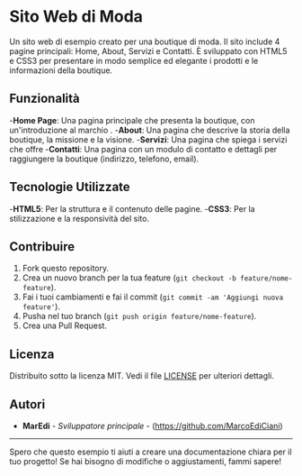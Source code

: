 # Sito Web di Moda
Un sito web di esempio creato per una boutique di moda. Il sito include 4 pagine principali: Home, About, Servizi e Contatti.
È sviluppato con HTML5 e CSS3 per presentare in modo semplice ed elegante i prodotti e le informazioni della boutique.

## Funzionalità
-**Home Page**: Una pagina principale che presenta la boutique, con un'introduzione al marchio .
-**About**: Una pagina che descrive la storia della boutique, la missione e la visione.
-**Servizi**: Una pagina che spiega i servizi che offre
-**Contatti**: Una pagina con un modulo di contatto e dettagli per raggiungere la boutique (indirizzo, telefono, email).

## Tecnologie Utilizzate
-**HTML5**: Per la struttura e il contenuto delle pagine.
-**CSS3**: Per la stilizzazione e la responsività del sito.

## Contribuire

1. Fork questo repository.
2. Crea un nuovo branch per la tua feature (`git checkout -b feature/nome-feature`).
3. Fai i tuoi cambiamenti e fai il commit (`git commit -am 'Aggiungi nuova feature'`).
4. Pusha nel tuo branch (`git push origin feature/nome-feature`).
5. Crea una Pull Request.

## Licenza

Distribuito sotto la licenza MIT. Vedi il file [LICENSE](LICENSE) per ulteriori dettagli.

## Autori

- **MarEdi** - *Sviluppatore principale* - (https://github.com/MarcoEdiCiani)

---

Spero che questo esempio ti aiuti a creare una documentazione chiara per il tuo progetto! Se hai bisogno di modifiche o aggiustamenti, fammi sapere!
